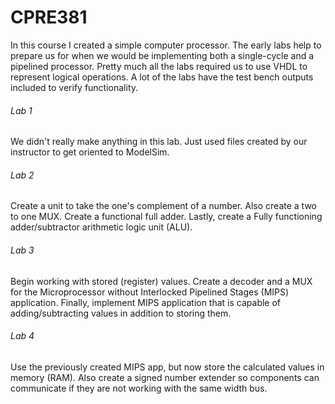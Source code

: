 # CPRE381
In this course I created a simple computer processor. The early labs help to prepare us for when we would be implementing both a single-cycle and a pipelined processor. Pretty much all the labs required us to use VHDL to represent logical operations. A lot of the labs have the test bench outputs included to verify functionality.

###### Lab 1
We didn't really make anything in this lab. Just used files created by our instructor to get oriented to ModelSim.

###### Lab 2
Create a unit to take the one's complement of a number. Also create a two to one MUX. Create a functional full adder. Lastly, create a Fully functioning adder/subtractor arithmetic logic unit (ALU).

###### Lab 3
Begin working with stored (register) values. Create a decoder and a MUX for the Microprocessor without Interlocked Pipelined Stages (MIPS) application. Finally, implement MIPS application that is capable of adding/subtracting values in addition to storing them.

###### Lab 4
Use the previously created MIPS app, but now store the calculated values in memory (RAM). Also create a signed number extender so components can communicate if they are not working with the same width bus.
